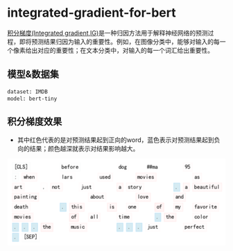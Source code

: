 # integrated-gradient-for-bert
[积分梯度(Integrated gradient,IG)](https://arxiv.org/pdf/1703.01365.pdf)是一种归因方法用于解释神经网络的预测过程，即将预测结果归因为输入的重要性。例如，在图像分类中，能够对输入的每一个像素给出对应的重要性；在文本分类中，对输入的每一个词汇给出重要性。

## 模型&数据集
    dataset: IMDB
    model: bert-tiny

## 积分梯度效果
* 其中红色代表的是对预测结果起到正向的word，蓝色表示对预测结果起到负向的结果；颜色越深就表示对结果影响越大。

![Alt text](https://github.com/chenxingphh/integrated-gradient-for-bert/blob/main/ig_result_temp.png)
